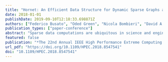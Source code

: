 ```yaml
---
title: "Hornet: An Efficient Data Structure for Dynamic Sparse Graphs and Matrices on GPUs"
date: 2018-01-01
publishDate: 2019-09-10T12:18:33.698871Z
authors: ["Federico Busato", "Oded Green", "Nicola Bombieri", "David A. Bader"]
publication_types: ["paper-conference"]
abstract: "Sparse data computations are ubiquitous in science and engineering. Unlike their dense data counterparts, sparse data computations have less locality and more irregularity in their execution, making them significantly more challenging to parallelize and optimize. Many of the existing formats for sparse data representations on parallel architectures are restricted to static data problems, while those for dynamic data suffer from inefficiency both in terms of performance and memory footprint. This work presents Hornet, a novel data representation that targets dynamic data problems. Hornet is scalable with the input size, and does not require any data re-allocation or re-initialization during the data evolution. We show a Hornet implementation for GPU architectures and compare it to the most widely used static and dynamic data structures."
featured: false
publication: "*The 22nd Annual IEEE High Performance Extreme Computing Conference, HPEC 2018, Waltham, MA, USA, September 25-27, 2018*"
url_pdf: "https://doi.org/10.1109/HPEC.2018.8547541"
doi: "10.1109/HPEC.2018.8547541"
---
```


